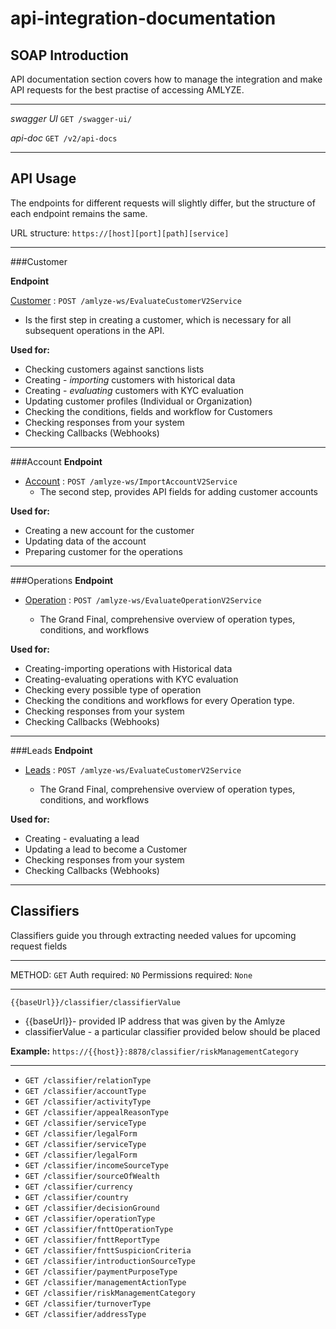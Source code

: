 # api-integration-documentation

## SOAP Introduction

API documentation section covers how to manage the integration and make API requests for the best practise of accessing AMLYZE.

---

*swagger UI* `GET /swagger-ui/`

*api-doc* `GET /v2/api-docs`

---
## API Usage

The endpoints for different requests will slightly differ, but the structure of each endpoint remains the same.

URL structure: `https://[host][port][path][service]`

---
###Customer

<b>Endpoint</b>

 [Customer](customer/customer.md) : `POST /amlyze-ws/EvaluateCustomerV2Service`
*  Is the first step in creating a customer, which is necessary for all subsequent operations in the API. 

<b>Used for:</b>
* Checking customers against sanctions lists
* Creating - <i>importing</i> customers with historical data
* Creating - <i>evaluating</i> customers with KYC evaluation
* Updating customer profiles (Individual or Organization)
* Checking the conditions, fields and workflow for Customers
* Checking responses from your system
* Checking Callbacks (Webhooks)
---
###Account
<b>Endpoint</b>

* [Account](account/account.md) : `POST /amlyze-ws/ImportAccountV2Service`
    * The second step, provides API fields for adding customer accounts

<b>Used for:</b>
* Creating a new account for the customer
* Updating data of the account
* Preparing customer for the operations

---

###Operations
<b>Endpoint</b>

* [Operation](operation/operation.md) : `POST /amlyze-ws/EvaluateOperationV2Service`

    * The Grand Final, comprehensive overview of operation types, conditions, and workflows

<b>Used for:</b>
* Creating-importing operations with Historical data
* Creating-evaluating operations with KYC evaluation
* Checking  every possible type of operation
* Checking the conditions and workflows for every Operation type.
* Checking responses from your system
* Checking Callbacks (Webhooks)
---

###Leads
<b>Endpoint</b>

* [Leads](leads/leads.md) : `POST /amlyze-ws/EvaluateCustomerV2Service`

    * The Grand Final, comprehensive overview of operation types, conditions, and workflows

<b>Used for:</b>
* Creating - evaluating a lead 
* Updating a lead to become a Customer
* Checking responses from your system
* Checking Callbacks (Webhooks)
---

## Classifiers

Classifiers guide you through extracting needed values for upcoming request fields

---

METHOD: `GET`
Auth required: `NO`
Permissions required: `None`

---

 `{{baseUrl}}/classifier/classifierValue`
 * {{baseUrl}}- provided IP address that was given by the Amlyze
 * classifierValue   - a particular classifier provided below should be placed

 
<b>Example:</b> `https://{{host}}:8878/classifier/riskManagementCategory`

---

* `GET /classifier/relationType`
* `GET /classifier/accountType`
* `GET /classifier/activityType`
* `GET /classifier/appealReasonType`
* `GET /classifier/serviceType`
* `GET /classifier/legalForm`
* `GET /classifier/serviceType`
* `GET /classifier/legalForm`
* `GET /classifier/incomeSourceType`
* `GET /classifier/sourceOfWealth`
* `GET /classifier/currency`
* `GET /classifier/country`
* `GET /classifier/decisionGround`
* `GET /classifier/operationType`
* `GET /classifier/fnttOperationType`
* `GET /classifier/fnttReportType`
* `GET /classifier/fnttSuspicionCriteria`
* `GET /classifier/introductionSourceType`
* `GET /classifier/paymentPurposeType`
* `GET /classifier/managementActionType`
* `GET /classifier/riskManagementCategory`
* `GET /classifier/turnoverType`
* `GET /classifier/addressType`
